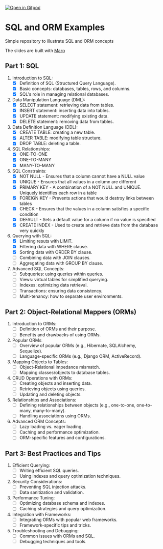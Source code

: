 [![Open in Gitpod](https://gitpod.io/button/open-in-gitpod.svg)](https://gitpod.io/#https://github.com/andreluciani/sql-orm-examples)

# SQL and ORM Examples

Simple repository to illustrate SQL and ORM concepts

The slides are built with [Marp](https://github.com/marp-team/marp-cli)

## **Part 1: SQL**

1. Introduction to SQL:
   - [x]  Definition of SQL (Structured Query Language).
   - [x]  Basic concepts: databases, tables, rows, and columns.
   - [x]  SQL's role in managing relational databases.

2. Data Manipulation Language (DML):
   - [x]  SELECT statement: retrieving data from tables.
   - [x]  INSERT statement: inserting data into tables.
   - [x]  UPDATE statement: modifying existing data.
   - [x]  DELETE statement: removing data from tables.

3. Data Definition Language (DDL):
   - [x]  CREATE TABLE: creating a new table.
   - [x]  ALTER TABLE: modifying table structure.
   - [x]  DROP TABLE: deleting a table.

4. SQL Relationships:
   - [x]  ONE-TO-ONE
   - [x]  ONE-TO-MANY
   - [x]  MANY-TO-MANY

5. SQL Constraints:
   - [x]  NOT NULL - Ensures that a column cannot have a NULL value
   - [x]  UNIQUE - Ensures that all values in a column are different
   - [x]  PRIMARY KEY - A combination of a NOT NULL and UNIQUE. Uniquely identifies each row in a table
   - [x]  FOREIGN KEY - Prevents actions that would destroy links between tables
   - [x]  CHECK - Ensures that the values in a column satisfies a specific condition
   - [x]  DEFAULT - Sets a default value for a column if no value is specified
   - [x]  CREATE INDEX - Used to create and retrieve data from the database very quickly

6. Querying with SQL:
   - [x]  Limiting resuts with LIMIT.
   - [x]  Filtering data with WHERE clause.
   - [x]  Sorting data with ORDER BY clause.
   - [ ]  Combining data with JOIN clauses.
   - [ ]  Aggregating data with GROUP BY clause.

7. Advanced SQL Concepts:
   - [ ]  Subqueries: using queries within queries.
   - [ ]  Views: virtual tables for simplified querying.
   - [ ]  Indexes: optimizing data retrieval.
   - [ ]  Transactions: ensuring data consistency.
   - [ ]  Multi-tenancy: how to separate user environments.

## **Part 2: Object-Relational Mappers (ORMs)**

1. Introduction to ORMs:
   - [ ]  Definition of ORMs and their purpose.
   - [ ]  Benefits and drawbacks of using ORMs.

2. Popular ORMs:
   - [ ]  Overview of popular ORMs (e.g., Hibernate, SQLAlchemy, Sequelize).
   - [ ]  Language-specific ORMs (e.g., Django ORM, ActiveRecord).

3. Mapping Objects to Tables:
   - [ ]  Object-Relational impedance mismatch.
   - [ ]  Mapping classes/objects to database tables.

4. CRUD Operations with ORMs:
   - [ ]  Creating objects and inserting data.
   - [ ]  Retrieving objects using queries.
   - [ ]  Updating and deleting objects.

5. Relationships and Associations:
   - [ ]  Defining relationships between objects (e.g., one-to-one, one-to-many, many-to-many).
   - [ ]  Handling associations using ORMs.

6. Advanced ORM Concepts:
   - [ ]  Lazy loading vs. eager loading.
   - [ ]  Caching and performance optimization.
   - [ ]  ORM-specific features and configurations.

## **Part 3: Best Practices and Tips**

1. Efficient Querying:
   - [ ]  Writing efficient SQL queries.
   - [ ]  Using indexes and query optimization techniques.

2. Security Considerations:
   - [ ]  Preventing SQL injection attacks.
   - [ ]  Data sanitization and validation.

3. Performance Tuning:
   - [ ]  Optimizing database schema and indexes.
   - [ ]  Caching strategies and query optimization.

4. Integration with Frameworks:
   - [ ]  Integrating ORMs with popular web frameworks.
   - [ ]  Framework-specific tips and tricks.

5. Troubleshooting and Debugging:
   - [ ]  Common issues with ORMs and SQL.
   - [ ]  Debugging techniques and tools.
